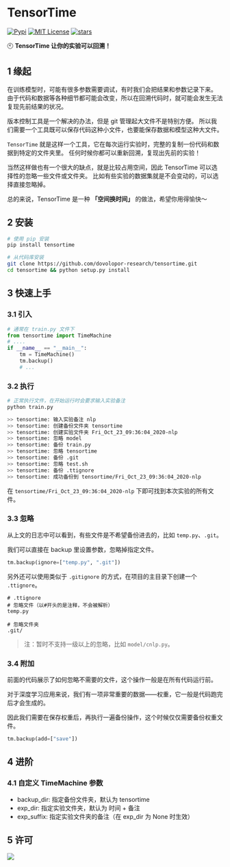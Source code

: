 # TensorTime

[![Pypi](https://img.shields.io/pypi/v/tensortime.svg)](https://pypi.org/project/tensortime/)
[![MIT License](https://img.shields.io/badge/license-MIT-green.svg)](https://github.com/dovolopor-research/tensortime/blob/main/LICENSE)
[![stars](https://img.shields.io/github/stars/dovolopor-research/tensortime.svg)](https://github.com/dovolopor-research/tensortime/stargazers)

🕙 **TensorTime 让你的实验可以回溯！**

## 1 缘起

在训练模型时，可能有很多参数需要调试，有时我们会把结果和参数记录下来。
由于代码和数据等各种细节都可能会改变，所以在回溯代码时，就可能会发生无法复现先前结果的状况。

版本控制工具是一个解决的办法，但是 git 管理起大文件不是特别方便。
所以我们需要一个工具既可以保存代码这种小文件，也要能保存数据和模型这种大文件。

`TensorTime` 就是这样一个工具，它在每次运行实验时，完整的复制一份代码和数据到特定的文件夹里。
任何时候你都可以重新回溯，复现出先前的实验！

当然这样做也有一个很大的缺点，就是比较占用空间，因此 TensorTime 可以选择性的忽略一些文件或文件夹。
比如有些实验的数据集就是不会变动的，可以选择直接忽略掉。

总的来说，TensorTime 是一种 **「空间换时间」** 的做法，希望你用得愉快～

## 2 安装

```bash
# 使用 pip 安装
pip install tensortime

# 从代码库安装
git clone https://github.com/dovolopor-research/tensortime.git
cd tensortime && python setup.py install
```

## 3 快速上手

### 3.1 引入

```python
# 通常在 train.py 文件下
from tensortime import TimeMachine
# ....
if __name__ == "__main__":
    tm = TimeMachine()
    tm.backup()
    # ...
```

### 3.2 执行

```bash
# 正常执行文件，在开始运行时会要求输入实验备注
python train.py

>> tensortime: 输入实验备注 nlp
>> tensortime: 创建备份文件夹 tensortime
>> tensortime: 创建实验文件夹 Fri_Oct_23_09:36:04_2020-nlp
>> tensortime: 忽略 model
>> tensortime: 备份 train.py
>> tensortime: 忽略 tensortime
>> tensortime: 备份 .git
>> tensortime: 忽略 test.sh
>> tensortime: 备份 .ttignore
>> tensortime: 成功备份到 tensortime/Fri_Oct_23_09:36:04_2020-nlp
```

在 `tensortime/Fri_Oct_23_09:36:04_2020-nlp` 下即可找到本次实验的所有文件。

### 3.3 忽略

从上文的日志中可以看到，有些文件是不希望备份进去的，比如 `temp.py`、`.git`。

我们可以直接在 backup 里设置参数，忽略掉指定文件。

```python
tm.backup(ignore=["temp.py", ".git"])
```

另外还可以使用类似于 `.gitignore` 的方式，在项目的主目录下创建一个 `.ttignore`。

```gitignore
# .ttignore
# 忽略文件（以#开头的是注释，不会被解析）
temp.py

# 忽略文件夹
.git/
```

> 注：暂时不支持一级以上的忽略，比如 `model/cnlp.py`。

### 3.4 附加

前面的代码展示了如何忽略不需要的文件，这个操作一般是在所有代码运行前。

对于深度学习应用来说，我们有一项非常重要的数据——权重，它一般是代码跑完后才会生成的。

因此我们需要在保存权重后，再执行一遍备份操作，这个时候仅仅需要备份权重文件。

```python
tm.backup(add=["save"])
```

## 4 进阶

### 4.1 自定义 TimeMachine 参数

- backup_dir: 指定备份文件夹，默认为 tensortime
- exp_dir: 指定实验文件夹，默认为 时间 + 备注
- exp_suffix: 指定实验文件夹的备注（在 exp_dir 为 None 时生效）

## 5 许可

[![](https://award.dovolopor.com?lt=License&rt=MIT&rbc=green)](./LICENSE)
